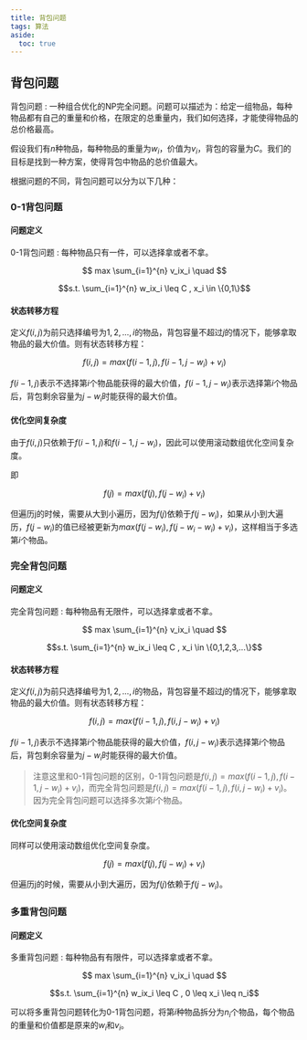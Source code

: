 ```yaml
---
title: 背包问题
tags: 算法
aside:
  toc: true
---
```


<!--more-->

##  背包问题

背包问题
: 一种组合优化的NP完全问题。问题可以描述为：给定一组物品，每种物品都有自己的重量和价格，在限定的总重量内，我们如何选择，才能使得物品的总价格最高。

假设我们有$n$种物品，每种物品的重量为$w_i$，价值为$v_i$，背包的容量为$C$。我们的目标是找到一种方案，使得背包中物品的总价值最大。

根据问题的不同，背包问题可以分为以下几种：

### 0-1背包问题


#### 问题定义

0-1背包问题
: 每种物品只有一件，可以选择拿或者不拿。

$$ max \sum_{i=1}^{n} v_ix_i \quad $$ 

$$s.t. \sum_{i=1}^{n} w_ix_i \leq C , x_i \in \{0,1\}$$

#### 状态转移方程

定义$f(i, j)$为前只选择编号为$1,2,...,i$的物品，背包容量不超过$j$的情况下，能够拿取物品的最大价值。则有状态转移方程：

$$f(i, j) = max(f(i-1, j), f(i-1, j-w_i) + v_i)$$

$f(i-1,j)$表示不选择第$i$个物品能获得的最大价值，$f(i-1, j-w_i)$表示选择第$i$个物品后，背包剩余容量为$j-w_i$时能获得的最大价值。

#### 优化空间复杂度

由于$f(i, j)$只依赖于$f(i-1, j)$和$f(i-1, j-w_i)$，因此可以使用滚动数组优化空间复杂度。

即

$$f(j) = max(f(j), f(j-w_i) + v_i)$$

但遍历j的时候，需要从大到小遍历，因为$f(j)$依赖于$f(j-w_i)$，如果从小到大遍历，$f(j-w_i)$的值已经被更新为$max(f(j-w_i), f(j-w_i-w_i) + v_i)$，这样相当于多选第$i$个物品。


### 完全背包问题

#### 问题定义

完全背包问题
: 每种物品有无限件，可以选择拿或者不拿。

$$ max \sum_{i=1}^{n} v_ix_i \quad $$

$$s.t. \sum_{i=1}^{n} w_ix_i \leq C , x_i \in \{0,1,2,3,...\}$$

#### 状态转移方程

定义$f(i, j)$为前只选择编号为$1,2,...,i$的物品，背包容量不超过$j$的情况下，能够拿取物品的最大价值。则有状态转移方程：

$$f(i, j) = max(f(i-1, j), f(i, j-w_i) + v_i)$$

$f(i-1,j)$表示不选择第$i$个物品能获得的最大价值，$f(i, j-w_i)$表示选择第$i$个物品后，背包剩余容量为$j-w_i$时能获得的最大价值。

> 注意这里和0-1背包问题的区别，0-1背包问题是$f(i, j) = max(f(i-1, j), f(i-1, j-w_i) + v_i)$，而完全背包问题是$f(i, j) = max(f(i-1, j), f(i, j-w_i) + v_i)$。 因为完全背包问题可以选择多次第$i$个物品。

#### 优化空间复杂度

同样可以使用滚动数组优化空间复杂度。

$$f(j) = max(f(j), f(j-w_i) + v_i)$$

但遍历j的时候，需要从小到大遍历，因为$f(j)$依赖于$f(j-w_i)$。

### 多重背包问题

#### 问题定义

多重背包问题
: 每种物品有有限件，可以选择拿或者不拿。

$$ max \sum_{i=1}^{n} v_ix_i \quad $$

$$s.t. \sum_{i=1}^{n} w_ix_i \leq C , 0 \leq x_i \leq n_i$$

可以将多重背包问题转化为0-1背包问题，将第$i$种物品拆分为$n_i$个物品，每个物品的重量和价值都是原来的$w_i$和$v_i$。